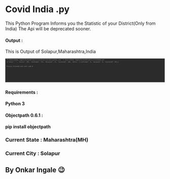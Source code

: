 # Covid India .py
This Python Program Informs you the Statistic of your District(Only from India)
The Api will be deprecated sooner. 

#### Output :
This is Output of Solapur,Maharashtra,India

![Output](https://github.com/Sonic-India/covidindia.py/raw/master/Capture.PNG)


#### Requirements :

#### Python 3

#### Objectpath 0.6.1 :

#### pip install objectpath


  
### Current State : Maharashtra(MH)
### Current City : Solapur
## By Onkar Ingale 😉
